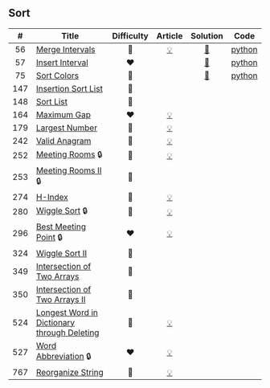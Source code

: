 
## Sort

|#|Title|Difficulty|Article|Solution|Code|
|:---:|---|:---:|:---:|:---:|:---:|
|56|[Merge Intervals](https://leetcode.com/problems/merge-intervals) |🧡|[💡](https://leetcode.com/articles/merge-intervals)|[📜](.././solutions/56.%20Merge%20Intervals.md)|[python](.././python/56.%20Merge%20Intervals.py)|
|57|[Insert Interval](https://leetcode.com/problems/insert-interval) |❤️||[📜](.././solutions/57.%20Insert%20Interval.md)|[python](.././python/57.%20Insert%20Interval.py)|
|75|[Sort Colors](https://leetcode.com/problems/sort-colors) |🧡||[📜](.././solutions/75.%20Sort%20Colors.md)|[python](.././python/75.%20Sort%20Colors.py)|
|147|[Insertion Sort List](https://leetcode.com/problems/insertion-sort-list) |🧡||||
|148|[Sort List](https://leetcode.com/problems/sort-list) |🧡||||
|164|[Maximum Gap](https://leetcode.com/problems/maximum-gap) |❤️|[💡](https://leetcode.com/articles/maximum-gap)|||
|179|[Largest Number](https://leetcode.com/problems/largest-number) |🧡|[💡](https://leetcode.com/articles/largest-number)|||
|242|[Valid Anagram](https://leetcode.com/problems/valid-anagram) |💚|[💡](https://leetcode.com/articles/valid-anagram)|||
|252|[Meeting Rooms](https://leetcode.com/problems/meeting-rooms) 🔒|💚|[💡](https://leetcode.com/articles/meeting-rooms)|||
|253|[Meeting Rooms II](https://leetcode.com/problems/meeting-rooms-ii) 🔒|🧡||||
|274|[H-Index](https://leetcode.com/problems/h-index) |🧡|[💡](https://leetcode.com/articles/h-index)|||
|280|[Wiggle Sort](https://leetcode.com/problems/wiggle-sort) 🔒|🧡|[💡](https://leetcode.com/articles/wiggle-sort)|||
|296|[Best Meeting Point](https://leetcode.com/problems/best-meeting-point) 🔒|❤️|[💡](https://leetcode.com/articles/best-meeting-point)|||
|324|[Wiggle Sort II](https://leetcode.com/problems/wiggle-sort-ii) |🧡||||
|349|[Intersection of Two Arrays](https://leetcode.com/problems/intersection-of-two-arrays) |💚||||
|350|[Intersection of Two Arrays II](https://leetcode.com/problems/intersection-of-two-arrays-ii) |💚||||
|524|[Longest Word in Dictionary through Deleting](https://leetcode.com/problems/longest-word-in-dictionary-through-deleting) |🧡|[💡](https://leetcode.com/articles/longest-word-in-dictionary-through-deletion)|||
|527|[Word Abbreviation](https://leetcode.com/problems/word-abbreviation) 🔒|❤️|[💡](https://leetcode.com/articles/word-abbreviation)|||
|767|[Reorganize String](https://leetcode.com/problems/reorganize-string) |🧡|[💡](https://leetcode.com/articles/reorganized-string)|||